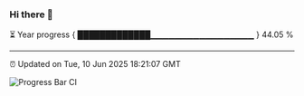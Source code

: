 ### Hi there 👋

⏳ Year progress { █████████████▁▁▁▁▁▁▁▁▁▁▁▁▁▁▁▁▁ } 44.05 %

---

⏰ Updated on Tue, 10 Jun 2025 18:21:07 GMT

![Progress Bar CI](https://github.com/liununu/liununu/workflows/Progress%20Bar%20CI/badge.svg)
